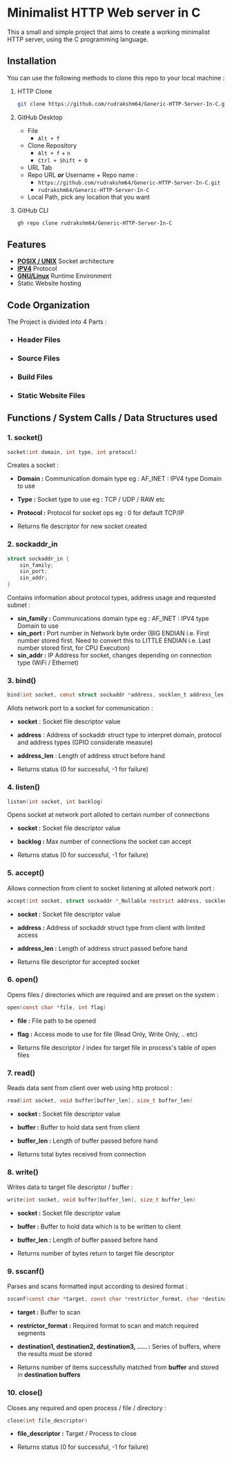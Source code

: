# Minimalist HTTP Web server in C

This a small and simple project that aims to create a working minimalist HTTP server, using the C programming language. 

## Installation

You can use the following methods to clone this repo to your local machine : 

1. HTTP Clone 
    ```bash
    git clone https://github.com/rudrakshm64/Generic-HTTP-Server-In-C.git
    ```

2. GitHub Desktop
    - File              
        - `Alt + f`
    - Clone Repository  
        - `Alt + f` + `n` 
        - `Ctrl + Shift + O`
    - URL Tab
    - Repo URL ***or*** Username + Repo name :  
        - `https://github.com/rudrakshm64/Generic-HTTP-Server-In-C.git`
        - `rudrakshm64/Generic-HTTP-Server-In-C`
    - Local Path, pick any location that you want

3. GitHub CLI
    ```bash
    gh repo clone rudrakshm64/Generic-HTTP-Server-In-C
    ```

## Features

- [**POSIX / UNIX**](https://en.wikipedia.org/wiki/Unix_domain_socket) Socket architecture
- [**IPV4**](https://en.wikipedia.org/wiki/IPv4) Protocol
- [**GNU/Linux**](https://en.wikipedia.org/wiki/Linux) Runtime Environment
- Static Website hosting

## Code Organization

The Project is divided into 4 Parts :

- ### Header Files
- ### Source Files
- ### Build Files
- ### Static Website Files

## Functions / System Calls / Data Structures used

### 1. socket()

```c
socket(int domain, int type, int protocol)
```
Creates a socket : 
- **Domain   :** Communication domain type eg : AF_INET : IPV4 type Domain to use
- **Type     :** Socket type to use        eg : TCP / UDP / RAW etc
- **Protocol :** Protocol for socket ops   eg : 0 for default TCP/IP

- Returns fle descriptor for new socket created

### 2. sockaddr_in

```c
struct sockaddr_in {
    sin_family;
    sin_port;
    sin_addr;
}
```
Contains information about protocol types, address usage and requested subnet : 
- **sin_family :** Communications domain type eg : AF_INET : IPV4 type Domain to use
- **sin_port   :** Port number in Network byte order (BIG  ENDIAN i.e. First number stored first. Need to convert this to LITTLE ENDIAN i.e. Last number stored first, for CPU Execution)
- **sin_addr   :** IP Address for socket, changes depending on connection type (WiFi / Ethernet) 

### 3. bind()

```c
bind(int socket, const struct sockaddr *address, socklen_t address_len)
```
Allots network port to a socket for communication :
- **socket**      : Socket file descriptor value
- **address**   : Address of sockaddr struct type to interpret domain, protocol and address types (GPIO considerate measure)
- **address_len** : Length of address struct before hand

- Returns status (0 for successful, -1 for failure)

### 4. listen()

```c
listen(int socket, int backlog)
```
Opens socket at network port alloted to certain number of connections

- **socket  :** Socket file descriptor value
- **backlog :** Max number of connections the socket can accept

- Returns status (0 for successful, -1 for failure)

### 5. accept()
Allows connection from client to socket listening at alloted network port :
```c
accept(int socket, struct sockaddr *_Nullable restrict address, socklen *_Nullable restrict address_len)
```
- **socket      :** Socket file descriptor value
- **address     :** Address of sockaddr struct type from client with limited access
- **address_len :** Length of address struct passed before hand

- Returns file descriptor for accepted socket

### 6. open()
Opens files / directories which are required and are preset on the system : 
```c
open(const char *file, int flag)
```
- **file :** File path to be opened
- **flag :** Access mode to use for file (Read Only, Write Only, .. etc)

- Returns file descriptor / index for target file in process's table of open files 

### 7. read()
Reads data sent from client over web using http protocol :
```c
read(int socket, void buffer[buffer_len], size_t buffer_len) 
```
- **socket     :** Socket file descriptor value
- **buffer     :** Buffer to hold data sent from client
- **buffer_len :** Length of buffer passed before hand

- Returns total bytes received from connection

### 8. write()
Writes data to target file descriptor / buffer : 
```c
write(int socket, void buffer[buffer_len], size_t buffer_len)
```
- **socket     :** Socket file descriptor value
- **buffer     :** Buffer to hold data which is to be written to client
- **buffer_len :** Length of buffer passed before hand

- Returns number of bytes return to target file descriptor 

### 9. sscanf()
Parses and scans formatted input according to desired format : 
```c
sscanf(const char *target, const char *restrictor_format, char *destination1, char *destination2, char *destination3, ......)
```
- **target :** Buffer to scan
- **restrictor_format :** Required format to scan and match required segments
- **destination1, destination2, destination3, ..... :** Series of buffers, where the results must be stored

- Returns number of items successfully matched from **buffer** and stored in **destination buffers**

### 10. close()
Closes any required and open process / file / directory :
```c
close(int file_descriptor)
```
- **file_descriptor :** Target / Process to close

- Returns status (0 for successful, -1 for failure)
